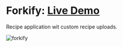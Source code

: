 # Forkify: [Live Demo](https://forkify-youssef1.netlify.app/)

Recipe application wit custom recipe uploads.

![forkify](https://user-images.githubusercontent.com/100860879/218230095-5aa5b185-c438-49a2-af6f-f25636fea017.jpg)

